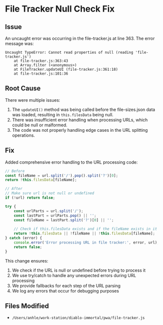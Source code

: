 # File Tracker Null Check Fix

## Issue
An uncaught error was occurring in the file-tracker.js at line 363. The error message was:
```
Uncaught TypeError: Cannot read properties of null (reading 'file-tracker.js')
    at file-tracker.js:363:43
    at Array.filter (<anonymous>)
    at FileTracker.updateUI (file-tracker.js:361:18)
    at file-tracker.js:101:36
```

## Root Cause
There were multiple issues:
1. The `updateUI()` method was being called before the file-sizes.json data was loaded, resulting in `this.filesData` being null.
2. There was insufficient error handling when processing URLs, which could be null or malformed.
3. The code was not properly handling edge cases in the URL splitting operations.

## Fix
Added comprehensive error handling to the URL processing code:

```javascript
// Before
const fileName = url.split('/').pop().split('?')[0];
return !this.filesData[fileName];

// After
// Make sure url is not null or undefined
if (!url) return false;

try {
    const urlParts = url.split('/');
    const lastPart = urlParts.pop() || '';
    const fileName = lastPart.split('?')[0] || '';
    
    // Check if this.filesData exists and if the fileName exists in it
    return !this.filesData || !fileName || !this.filesData[fileName];
} catch (error) {
    console.error('Error processing URL in file tracker:', error, url);
    return false;
}
```

This change ensures:
1. We check if the URL is null or undefined before trying to process it
2. We use try/catch to handle any unexpected errors during URL processing
3. We provide fallbacks for each step of the URL parsing
4. We log any errors that occur for debugging purposes

## Files Modified
- `/Users/anhle/work-station/diablo-immortal/pwa/file-tracker.js`